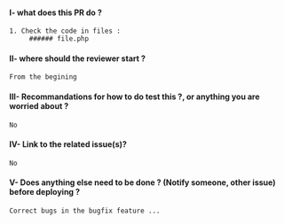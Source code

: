#### I- what does this PR do ? 
	1. Check the code in files : 
		 ###### file.php
#### II- where should the reviewer start ? 
	From the begining 
#### III- Recommandations for how to do test this ?, or anything you are worried about ? 
	No
#### IV- Link to the related issue(s)?
	No
#### V- Does anything else need to be done ? (Notify someone, other issue) before deploying ?
	Correct bugs in the bugfix feature ...
